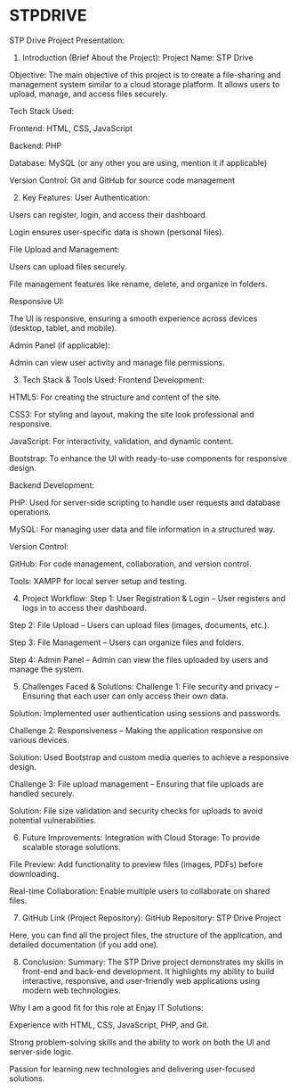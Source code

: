 # STPDRIVE
STP Drive Project Presentation:
1. Introduction (Brief About the Project):
Project Name: STP Drive

Objective: The main objective of this project is to create a file-sharing and management system similar to a cloud storage platform. It allows users to upload, manage, and access files securely.

Tech Stack Used:

Frontend: HTML, CSS, JavaScript

Backend: PHP

Database: MySQL (or any other you are using, mention it if applicable)

Version Control: Git and GitHub for source code management

2. Key Features:
User Authentication:

Users can register, login, and access their dashboard.

Login ensures user-specific data is shown (personal files).

File Upload and Management:

Users can upload files securely.

File management features like rename, delete, and organize in folders.

Responsive UI:

The UI is responsive, ensuring a smooth experience across devices (desktop, tablet, and mobile).

Admin Panel (if applicable):

Admin can view user activity and manage file permissions.

3. Tech Stack & Tools Used:
Frontend Development:

HTML5: For creating the structure and content of the site.

CSS3: For styling and layout, making the site look professional and responsive.

JavaScript: For interactivity, validation, and dynamic content.

Bootstrap: To enhance the UI with ready-to-use components for responsive design.

Backend Development:

PHP: Used for server-side scripting to handle user requests and database operations.

MySQL: For managing user data and file information in a structured way.

Version Control:

GitHub: For code management, collaboration, and version control.

Tools: XAMPP for local server setup and testing.

4. Project Workflow:
Step 1: User Registration & Login – User registers and logs in to access their dashboard.

Step 2: File Upload – Users can upload files (images, documents, etc.).

Step 3: File Management – Users can organize files and folders.

Step 4: Admin Panel – Admin can view the files uploaded by users and manage the system.

5. Challenges Faced & Solutions:
Challenge 1: File security and privacy – Ensuring that each user can only access their own data.

Solution: Implemented user authentication using sessions and passwords.

Challenge 2: Responsiveness – Making the application responsive on various devices.

Solution: Used Bootstrap and custom media queries to achieve a responsive design.

Challenge 3: File upload management – Ensuring that file uploads are handled securely.

Solution: File size validation and security checks for uploads to avoid potential vulnerabilities.

6. Future Improvements:
Integration with Cloud Storage: To provide scalable storage solutions.

File Preview: Add functionality to preview files (images, PDFs) before downloading.

Real-time Collaboration: Enable multiple users to collaborate on shared files.

7. GitHub Link (Project Repository):
GitHub Repository: STP Drive Project

Here, you can find all the project files, the structure of the application, and detailed documentation (if you add one).

8. Conclusion:
Summary: The STP Drive project demonstrates my skills in front-end and back-end development. It highlights my ability to build interactive, responsive, and user-friendly web applications using modern web technologies.

Why I am a good fit for this role at Enjay IT Solutions:

Experience with HTML, CSS, JavaScript, PHP, and Git.

Strong problem-solving skills and the ability to work on both the UI and server-side logic.

Passion for learning new technologies and delivering user-focused solutions.

